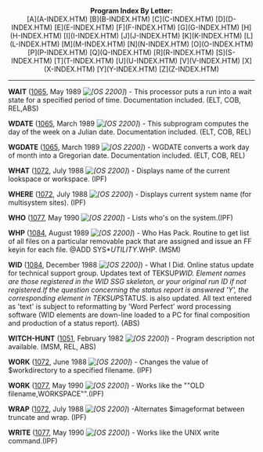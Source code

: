 <x-sas-window top="95" bottom="768" left="374" right="904">



<center><b>Program Index By Letter:</b></center>

<center>[A](A-INDEX.HTM) [B](B-INDEX.HTM)
[C](C-INDEX.HTM) [D](D-INDEX.HTM)
[E](E-INDEX.HTM) [F](F-INDEX.HTM)
[G](G-INDEX.HTM) [H](H-INDEX.HTM)
[I](I-INDEX.HTM) [J](J-INDEX.HTM)
[K](K-INDEX.HTM) [L](L-INDEX.HTM)
[M](M-INDEX.HTM) [N](N-INDEX.HTM)
[O](O-INDEX.HTM) [P](P-INDEX.HTM)
[Q](Q-INDEX.HTM) [R](R-INDEX.HTM)
[S](S-INDEX.HTM) [T](T-INDEX.HTM)
[U](U-INDEX.HTM) [V](V-INDEX.HTM)
[X](X-INDEX.HTM) [Y](Y-INDEX.HTM)
[Z](Z-INDEX.HTM)</center>


&#10;
- - -
<b>WAIT</b> ([1065](1065/INDEX.HTM), May 1989
<i>![[OS 2200]](../IMAGES/OS2200.JPG)</i>) - This processor puts a run
into a wait state for a specified period of time. Documentation
included. (ELT, COB, REL,ABS)


<b>WDATE</b> ([1065](1065/INDEX.HTM), March 1989
<i>![[OS 2200]](../IMAGES/OS2200.JPG)</i>) - This subprogram computes the
day of the week on a Julian date. Documentation included. (ELT, COB,
REL)


<b>WGDATE</b> ([1065](1065/INDEX.HTM), March 1989
<i>![[OS 2200]](../IMAGES/OS2200.JPG)</i>) - WGDATE converts a work day
of month into a Gregorian date. Documentation included. (ELT, COB,
REL)


<b>WHAT</b> ([1072](1072/INDEX.HTM), July 1988
<i>![[OS 2200]](../IMAGES/OS2200.JPG)</i>) - Displays name of the current
lookspace or workspace. (IPF)


<b>WHERE</b> ([1072](1072/INDEX.HTM), July 1988
<i>![[OS 2200]](../IMAGES/OS2200.JPG)</i>) - Displays current system name
(for multisystem sites). (IPF)


<b>WHO</b> ([1077](1077/INDEX.HTM), May 1990
<i>![[OS 2200]](../IMAGES/OS2200.JPG)</i>) - Lists who's on the
system.(IPF)


<b>WHP</b> ([1084](1084/INDEX.HTM), August 1989
<i>![[OS 2200]](../IMAGES/OS2200.JPG)</i>) - Who Has Pack. Routine to get
list of all files on a particular removable pack that are assigned
and issue an FF keyin for each file. @ADD SYS$*UTILITY$.WHP. (MSM)


<b>WID</b> ([1084](1084/INDEX.HTM), December 1988
<i>![[OS 2200]](../IMAGES/OS2200.JPG)</i>) - What I Did. Online status
update for technical support group. Updates text of TEKSUP*WID.
Element names are those registered in the WID SSG skeleton, or your
original run ID if not registered.If the question concerning the
status report is answered 'Y', the corresponding element in
TEKSUP*STATUS. is also updated. All text entered as 'text' is subject
to reformatting by 'Word Perfect' word processing software (WID
elements are down-line loaded to a PC for final composition and
production of a status report). (ABS)


<b>WITCH-HUNT</b> ([1051](1051/INDEX.HTM),
February 1982 <i>![[OS 2200]](../IMAGES/OS2200.JPG)</i>) - Program
description not available. (MSM, REL, ABS)


<b>WORK</b> ([1072](1072/INDEX.HTM), June 1988
<i>![[OS 2200]](../IMAGES/OS2200.JPG)</i>) - Changes the value of
$workdirectory to a specified filename. (IPF)


<b>WORK</b> ([1077](1077/INDEX.HTM), May 1990
<i>![[OS 2200]](../IMAGES/OS2200.JPG)</i>) - Works like the ""OLD
filename,WORKSPACE"".(IPF)


<b>WRAP</b> ([1072](1072/INDEX.HTM), July 1988
<i>![[OS 2200]](../IMAGES/OS2200.JPG)</i>) -Alternates $imageformat
between truncate and wrap. (IPF)


<b>WRITE</b> ([1077](1077/INDEX.HTM), May 1990
<i>![[OS 2200]](../IMAGES/OS2200.JPG)</i>) - Works like the UNIX write
command.(IPF)


&nbsp;


</x-sas-window>
